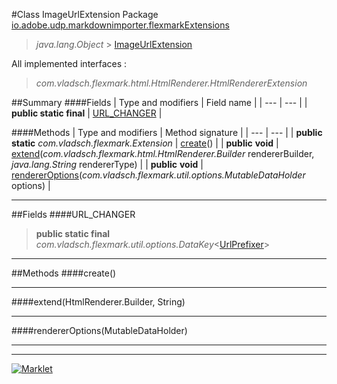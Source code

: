 #Class ImageUrlExtension
Package [io.adobe.udp.markdownimporter.flexmarkExtensions](README.md)<br>

> *java.lang.Object* > [ImageUrlExtension](ImageUrlExtension.md)

All implemented interfaces :
> *com.vladsch.flexmark.html.HtmlRenderer.HtmlRendererExtension*




##Summary
####Fields
| Type and modifiers | Field name |
| --- | --- |
| **public static final** | [URL_CHANGER](#url_changer) |

####Methods
| Type and modifiers | Method signature |
| --- | --- |
| **public static** *com.vladsch.flexmark.Extension* | [create](#create)() |
| **public** **void** | [extend](#extendbuilder-string)(*com.vladsch.flexmark.html.HtmlRenderer.Builder* rendererBuilder, *java.lang.String* rendererType) |
| **public** **void** | [rendererOptions](#rendereroptionsmutabledataholder)(*com.vladsch.flexmark.util.options.MutableDataHolder* options) |

---


##Fields
####URL_CHANGER
> **public static final** *com.vladsch.flexmark.util.options.DataKey*<[UrlPrefixer](UrlPrefixer.md)>

> 

---


##Methods
####create()
> 


---

####extend(HtmlRenderer.Builder, String)
> 


---

####rendererOptions(MutableDataHolder)
> 


---

---

[![Marklet](https://img.shields.io/badge/Generated%20by-Marklet-green.svg)](https://github.com/Faylixe/marklet)